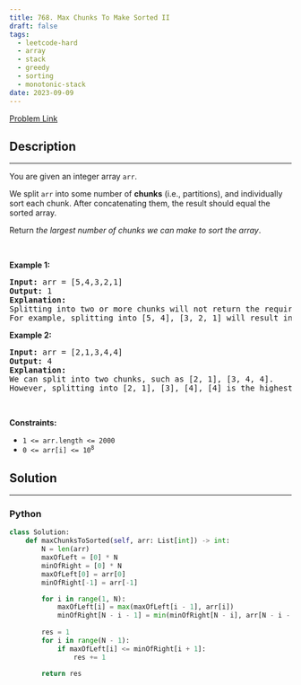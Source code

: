 ```yaml
---
title: 768. Max Chunks To Make Sorted II
draft: false
tags: 
  - leetcode-hard
  - array
  - stack
  - greedy
  - sorting
  - monotonic-stack
date: 2023-09-09
---
```


[Problem Link](https://leetcode.com/problems/max-chunks-to-make-sorted-ii/)

## Description

---
<p>You are given an integer array <code>arr</code>.</p>

<p>We split <code>arr</code> into some number of <strong>chunks</strong> (i.e., partitions), and individually sort each chunk. After concatenating them, the result should equal the sorted array.</p>

<p>Return <em>the largest number of chunks we can make to sort the array</em>.</p>

<p>&nbsp;</p>
<p><strong class="example">Example 1:</strong></p>

<pre>
<strong>Input:</strong> arr = [5,4,3,2,1]
<strong>Output:</strong> 1
<strong>Explanation:</strong>
Splitting into two or more chunks will not return the required result.
For example, splitting into [5, 4], [3, 2, 1] will result in [4, 5, 1, 2, 3], which isn&#39;t sorted.
</pre>

<p><strong class="example">Example 2:</strong></p>

<pre>
<strong>Input:</strong> arr = [2,1,3,4,4]
<strong>Output:</strong> 4
<strong>Explanation:</strong>
We can split into two chunks, such as [2, 1], [3, 4, 4].
However, splitting into [2, 1], [3], [4], [4] is the highest number of chunks possible.
</pre>

<p>&nbsp;</p>
<p><strong>Constraints:</strong></p>

<ul>
	<li><code>1 &lt;= arr.length &lt;= 2000</code></li>
	<li><code>0 &lt;= arr[i] &lt;= 10<sup>8</sup></code></li>
</ul>


## Solution

---
### Python
``` py title='max-chunks-to-make-sorted-ii'
class Solution:
    def maxChunksToSorted(self, arr: List[int]) -> int:
        N = len(arr)
        maxOfLeft = [0] * N
        minOfRight = [0] * N
        maxOfLeft[0] = arr[0]
        minOfRight[-1] = arr[-1]

        for i in range(1, N):
            maxOfLeft[i] = max(maxOfLeft[i - 1], arr[i])
            minOfRight[N - i - 1] = min(minOfRight[N - i], arr[N - i - 1])
        
        res = 1
        for i in range(N - 1):
            if maxOfLeft[i] <= minOfRight[i + 1]:
                res += 1
        
        return res

```

